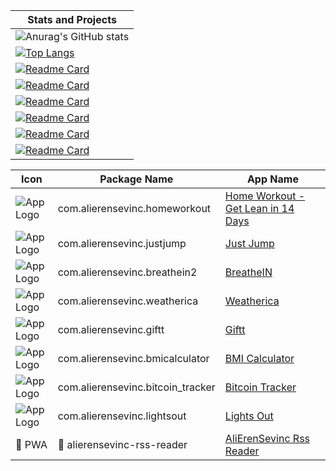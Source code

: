 | Stats and Projects |
| --- |
| ![Anurag's GitHub stats](https://github-readme-stats.vercel.app/api?username=alierensevinc&show_icons=true&theme=react&count_private=true&hide=contribs,prs,issues) |
| [![Top Langs](https://github-readme-stats.vercel.app/api/top-langs/?username=alierensevinc&theme=react)](https://github.com/anuraghazra/github-readme-stats) |
| [![Readme Card](https://github-readme-stats.vercel.app/api/pin/?username=alierensevinc&repo=janblog&theme=react)](https://github.com/alierensevinc/janblog) |
| [![Readme Card](https://github-readme-stats.vercel.app/api/pin/?username=alierensevinc&repo=ionicrssreader&theme=react)](https://github.com/alierensevinc/ionicrssreader) |
| [![Readme Card](https://github-readme-stats.vercel.app/api/pin/?username=alierensevinc&repo=giftt&theme=react)](https://github.com/alierensevinc/giftt) |
| [![Readme Card](https://github-readme-stats.vercel.app/api/pin/?username=alierensevinc&repo=bmi-calculator-flutter&theme=react)](https://github.com/alierensevinc/bmi-calculator-flutter) |
| [![Readme Card](https://github-readme-stats.vercel.app/api/pin/?username=alierensevinc&repo=Bitcoin-Tracker&theme=react)](https://github.com/alierensevinc/Bitcoin-Tracker) |
| [![Readme Card](https://github-readme-stats.vercel.app/api/pin/?username=alierensevinc&repo=lightsout&theme=react)](https://github.com/alierensevinc/lightsout) |

| Icon | Package Name | App Name |
| --- | --- | --- |
| ![App Logo](https://play-lh.googleusercontent.com/awgcK4tqI94g1mhnzF57rmvK4yLrzTf5idfziuyWnbin0zZvWdehM7dYt6ZXvlybg3k=s128-rw) | com.alierensevinc.homeworkout | [Home Workout - Get Lean in 14 Days](https://play.google.com/store/apps/details?id=com.alierensevinc.homeworkout)
| ![App Logo](https://play-lh.googleusercontent.com/fElm_a7q3wCh_SvdWi5Lk1O4AIAEv-5B2xiE6j6bBnlhOYATxRyz6tf1AiXzBQtH2w=s128-rw) | com.alierensevinc.justjump | [Just Jump](https://play.google.com/store/apps/details?id=com.alierensevinc.justjump)
| ![App Logo](https://play-lh.googleusercontent.com/zkTap0PXwVlFjeNDCh3ipicLKU4ZvWHvSN5JQKjQ_lkdlW2iYBvO1ATDm8qEIPxwA_Y=s128-rw) | com.alierensevinc.breathein2 | [BreatheIN](https://play.google.com/store/apps/details?id=com.alierensevinc.breathein2)
| ![App Logo](https://play-lh.googleusercontent.com/46xm1vu4ZZfVeKV5nzLRYkIbuoIz3DKf4bSG3aiFJ7_YF84dKELRdtJYNAB4_ydZuyk=s128-rw) | com.alierensevinc.weatherica | [Weatherica](https://play.google.com/store/apps/details?id=com.alierensevinc.weatherica)
| ![App Logo](https://play-lh.googleusercontent.com/kz-dpqjaHI7KVrJjdM-m8zqfY88XJnJJ0IsGSHX9FDwNGFVaKLPX9eUnAMwcjzY21Q=s128-rw) | com.alierensevinc.giftt | [Giftt](https://play.google.com/store/apps/details?id=com.alierensevinc.giftt)
| ![App Logo](https://play-lh.googleusercontent.com/8QrcecdOMSMtNoOSFFnu8wI-TT30kT27NZl2HRN303IiEDP6lHOgMT9eEoXRjWWSh70=s128-rw) | com.alierensevinc.bmicalculator | [BMI Calculator](https://play.google.com/store/apps/details?id=com.alierensevinc.bmicalculator)
| ![App Logo](https://play-lh.googleusercontent.com/r_zTVRVCZaAqAaUnel4rXsGKHnzD09od4lGqCbfIueF8qE_H0ABX1AsblJWzbWBjqrw=s128-rw) | com.alierensevinc.bitcoin_tracker | [Bitcoin Tracker](https://play.google.com/store/apps/details?id=com.alierensevinc.bitcoin_tracker)
| ![App Logo](https://play-lh.googleusercontent.com/cUHioJ4bKQ8AbSXCevt1L-HNtnYBnLXk-yt7FVzM90DbyTjqDci6KEtSmlh639UK0g=s128-rw) | com.alierensevinc.lightsout | [Lights Out](https://play.google.com/store/apps/details?id=com.alierensevinc.lightsout)
| :rocket:   PWA | :rocket:   alierensevinc-rss-reader | [AliErenSevinc Rss Reader](https://alierensevinc-rss-reader.herokuapp.com/)

